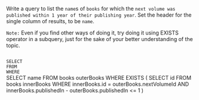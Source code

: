 Write a query to list the `name`s of `books` for which the `next volume was published within 1 year of their publishing year`. Set the header for the single column of results, to be `name`.

`Note:` Even if you find other ways of doing it, try doing it using EXISTS operator in a subquery, just for the sake of your better understanding of the topic.



<Editor lang="sql" dbName="students2-v3.db" type="exercise">
<code>
SELECT 
FROM
WHERE
</code>

<solution>
SELECT       name
FROM         books outerBooks
WHERE EXISTS (
                SELECT id
                FROM   books innerBooks
                WHERE  innerBooks.id = outerBooks.nextVolumeId AND
                       innerBooks.publishedIn - outerBooks.publishedIn <= 1
             )
</solution>
</Editor>